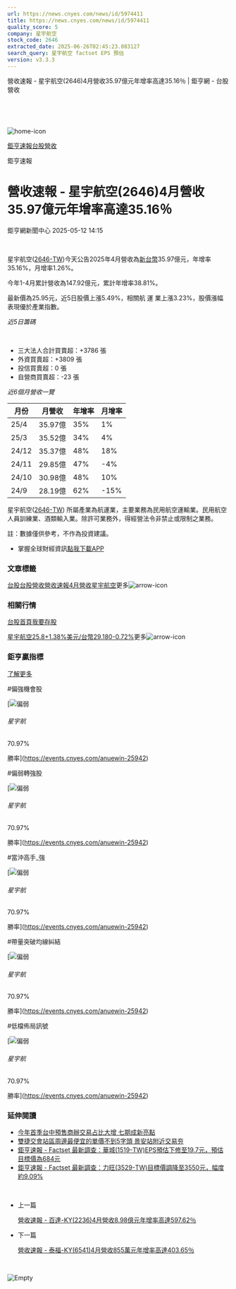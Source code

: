 ```yaml
---
url: https://news.cnyes.com/news/id/5974411
title: https://news.cnyes.com/news/id/5974411
quality_score: 5
company: 星宇航空
stock_code: 2646
extracted_date: 2025-06-26T02:45:23.083127
search_query: 星宇航空 factset EPS 預估
version: v3.3.3
---
```


營收速報 - 星宇航空(2646)4月營收35.97億元年增率高達35.16％ | 鉅亨網 - 台股營收

‌

‌

![home-icon](/assets/icons/breadCrumb/symbol-icon-home.svg)

[鉅亨速報](/news/cat/anue_live)[台股營收](/news/cat/tw_revenue)

鉅亨速報

# 營收速報 - 星宇航空(2646)4月營收35.97億元年增率高達35.16％

鉅亨網新聞中心 2025-05-12 14:15

‌

星宇航空([2646-TW](https://www.cnyes.com/twstock/2646))今天公告2025年4月營收為[新台幣](https://invest.cnyes.com/forex/detail/usdtwd)35.97億元，年增率35.16%，月增率1.26%。

今年1-4月累計營收為147.92億元，累計年增率38.81%。

最新價為25.95元，近5日股價上漲5.49%，相關航 運 業上漲3.23%，股價漲幅表現優於產業指數。

*近5日籌碼*

‌

* 三大法人合計買賣超：+3786 張
* 外資買賣超：+3809 張
* 投信買賣超：0 張
* 自營商買賣超：-23 張

*近6個月營收一覽*

| 月份 | 月營收 | 年增率 | 月增率 |
| --- | --- | --- | --- |
| 25/4 | 35.97億 | 35% | 1% |
| 25/3 | 35.52億 | 34% | 4% |
| 24/12 | 35.37億 | 48% | 18% |
| 24/11 | 29.85億 | 47% | -4% |
| 24/10 | 30.98億 | 48% | 10% |
| 24/9 | 28.19億 | 62% | -15% |

星宇航空([2646-TW](https://www.cnyes.com/twstock/2646)) 所屬產業為航運業，主要業務為民用航空運輸業。民用航空人員訓練業、酒類輸入業。除許可業務外，得經營法令非禁止或限制之業務。

註：數據僅供參考，不作為投資建議。

* 掌握全球財經資訊[點我下載APP](http://www.cnyes.com/app/?utm_source=mweb&utm_medium=HamMenuBanner&utm_campaign=fixed&utm_content=entr)

### 文章標籤

[台股](https://news.cnyes.com/tag/台股 "台股")[台股營收](https://news.cnyes.com/tag/台股營收 "台股營收")[營收速報](https://news.cnyes.com/tag/營收速報 "營收速報")[4月營收](https://news.cnyes.com/tag/4月營收 "4月營收")[星宇航空](https://news.cnyes.com/tag/星宇航空 "星宇航空")更多![arrow-icon](/assets/icons/arrows/arrow-down.svg)

### 相關行情

[台股首頁](https://www.cnyes.com/twstock)[我要存股](https://supr.link/8OHaU)

[星宇航空25.8+1.38%](https://www.cnyes.com/twstock/2646)[美元/台幣29.180-0.72%](https://invest.cnyes.com/forex/detail/USDTWD)更多![arrow-icon](/assets/icons/arrows/arrow-down.svg)

### 鉅亨贏指標

[了解更多](https://events.cnyes.com/anuewin-25942)

#偏強機會股

[![偏弱](/assets/icons/win-indicator/short.svg)

###### 星宇航

70.97%

勝率](https://events.cnyes.com/anuewin-25942)

#偏弱轉強股

[![偏弱](/assets/icons/win-indicator/short.svg)

###### 星宇航

70.97%

勝率](https://events.cnyes.com/anuewin-25942)

#當沖高手\_強

[![偏弱](/assets/icons/win-indicator/short.svg)

###### 星宇航

70.97%

勝率](https://events.cnyes.com/anuewin-25942)

#帶量突破均線糾結

[![偏弱](/assets/icons/win-indicator/short.svg)

###### 星宇航

70.97%

勝率](https://events.cnyes.com/anuewin-25942)

#低檔佈局訊號

[![偏弱](/assets/icons/win-indicator/short.svg)

###### 星宇航

70.97%

勝率](https://events.cnyes.com/anuewin-25942)

### 延伸閱讀

* [今年首季台中預售商辦交易占比大增 七期成新亮點](/news/id/5974293)
* [雙捷交會站區周邊最便宜的單價不到5字頭 景安站附近交易夯](/news/id/5974273)
* [鉅亨速報 - Factset 最新調查：華城(1519-TW)EPS預估下修至19.7元，預估目標價為684元](/news/id/5974246)
* [鉅亨速報 - Factset 最新調查：力旺(3529-TW)目標價調降至3550元，幅度約9.09%](/news/id/5974243)

‌

* 上一篇

  [營收速報 - 百達-KY(2236)4月營收8.98億元年增率高達597.62％](/news/id/5974946)
* 下一篇

  [營收速報 - 泰福-KY(6541)4月營收855萬元年增率高達403.65％](/news/id/5973578)

‌

![Empty](/assets/icons/skeleton/empty-image.svg)

‌